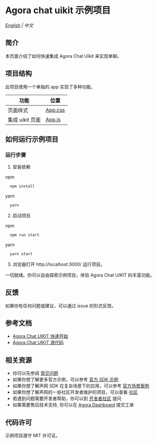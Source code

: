 
# Agora chat uikit 示例项目

_[English](README.md) | 中文_

## 简介

本页面介绍了如何快速集成 Agora Chat UIkit 来实现单聊。


## 项目结构

此项目使用一个单独的 app 实现了多种功能。

| 功能         | 位置                                             |
| ------------ | ------------------------------------------------ |
| 页面样式     | [App.css](.src/App.css)                       |
| 集成 uikit 页面 | [App.js](./src/App.js)                       |

## 如何运行示例项目

### 运行步骤

1. 安装依赖

npm
```bash
  npm install
```

yarn
```bash
  yarn
```

2. 启动项目

npm
```bash
  npm run start
```

yarn
```bash
  yarn start
```

3. 浏览器打开 http://localhost:3000/ 运行项目。

一切就绪。你可以自由探索示例项目，体验 Agora Chat UIKIT 的丰富功能。

## 反馈

如果你有任何问题或建议，可以通过 issue 的形式反馈。


## 参考文档

- [Agora Chat UIKIT 快速开始](https://docs.agora.io/en/agora-chat/agora_chat_uikit_web?platform=Web#reference)
- [Agora Chat UIKIT 源代码](https://github.com/AgoraIO-Usecase/AgoraChat-UIKit-web)

## 相关资源

- 你可以先参阅 [常见问题](https://docs.agora.io/cn/faq)
- 如果你想了解更多官方示例，可以参考 [官方 SDK 示例](https://github.com/AgoraIO)
- 如果你想了解声网 SDK 在复杂场景下的应用，可以参考 [官方场景案例](https://github.com/AgoraIO-usecase)
- 如果你想了解声网的一些社区开发者维护的项目，可以查看 [社区](https://github.com/AgoraIO-Community)
- 若遇到问题需要开发者帮助，你可以到 [开发者社区](https://rtcdeveloper.com/) 提问
- 如果需要售后技术支持, 你可以在 [Agora Dashboard](https://dashboard.agora.io) 提交工单

## 代码许可

示例项目遵守 MIT 许可证。
